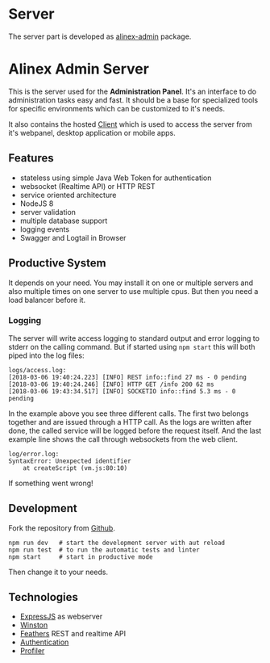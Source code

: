 # Server

The server part is developed as [alinex-admin](https://github.com/alinex/node-admin) package.

# Alinex Admin Server

This is the server used for the __Administration Panel__. It's an interface to do administration tasks easy and fast. It should be a base for specialized tools for specific environments which can be customized to it's needs.

It also contains the hosted [Client](https://github.com/alinex/quasar-admin) which is used to access the server from it's webpanel, desktop application or mobile apps.

## Features

- stateless using simple Java Web Token for authentication
- websocket (Realtime API) or HTTP REST
- service oriented architecture
- NodeJS 8
- server validation
- multiple database support
- logging events
- Swagger and Logtail in Browser

## Productive System

It depends on your need. You may install it on one or multiple servers and also multiple times on one server to use multiple cpus. But then you need a load balancer before it.

### Logging

The server will write access logging to standard output and error logging to stderr on the calling command. But if started using `npm start` this will both piped into the log files:

    logs/access.log:
    [2018-03-06 19:40:24.223] [INFO] REST info::find 27 ms - 0 pending
    [2018-03-06 19:40:24.246] [INFO] HTTP GET /info 200 62 ms
    [2018-03-06 19:43:34.517] [INFO] SOCKETIO info::find 5.3 ms - 0 pending

In the example above you see three different calls. The first two belongs together and are issued through a HTTP call. As the logs are written after done, the called service will be logged before the request itself. And the last example line shows the call through websockets from the web client.

    log/error.log:
    SyntaxError: Unexpected identifier
        at createScript (vm.js:80:10)

If something went wrong!

## Development

Fork the repository from [Github](https://github.com/alinex/node-admin).

    npm run dev   # start the development server with aut reload
    npm run test  # to run the automatic tests and linter
    npm start     # start in productive mode

Then change it to your needs.

## Technologies

- [ExpressJS](http://expressjs.com/de/) as webserver
- [Winston](https://github.com/winstonjs/winston)
- [Feathers](https://feathersjs.com/) REST and realtime API
- [Authentication](https://docs.feathersjs.com/api/authentication/server.html)
- [Profiler](https://github.com/feathers-plus/feathers-profiler)
